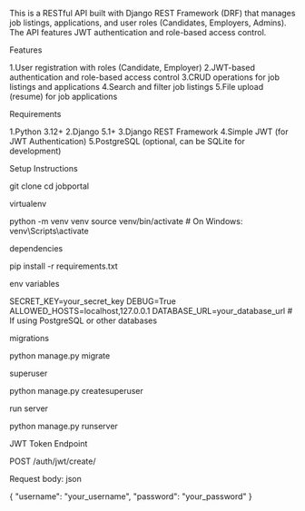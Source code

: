This is a RESTful API built with Django REST Framework (DRF) that manages job listings, applications, and user roles (Candidates, Employers, Admins). The API features JWT authentication and role-based access control.

Features

1.User registration with roles (Candidate, Employer)
2.JWT-based authentication and role-based access control
3.CRUD operations for job listings and applications
4.Search and filter job listings
5.File upload (resume) for job applications

Requirements

1.Python 3.12+
2.Django 5.1+
3.Django REST Framework
4.Simple JWT (for JWT Authentication)
5.PostgreSQL (optional, can be SQLite for development)

Setup Instructions

git clone <repository-url>
cd jobportal

virtualenv

python -m venv venv
source venv/bin/activate   # On Windows: venv\Scripts\activate

dependencies

pip install -r requirements.txt

env variables

SECRET_KEY=your_secret_key
DEBUG=True
ALLOWED_HOSTS=localhost,127.0.0.1
DATABASE_URL=your_database_url  # If using PostgreSQL or other databases

migrations 

python manage.py migrate

superuser

python manage.py createsuperuser

run server

python manage.py runserver

JWT Token Endpoint

POST /auth/jwt/create/

Request body:
json

{
  "username": "your_username",
  "password": "your_password"
}